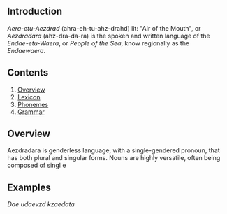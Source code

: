 ## Introduction
_Aera-etu-Aezdrad_ (ahra-eh-tu-ahz-drahd) lit: "Air of the Mouth",
or _Aezdradara_ (ahz-dra-da-ra) is the spoken and written language of
the  _Endae-etu-Waera_, or _People of the Sea_, know regionally as
the _Endaewaera_.

## Contents
1. [Overview](#Overview)
2. [Lexicon](/games/Ebad/lanugages/Aera-etu-Aezdrad/Lexicon.md)
3. [Phonemes](/games/Ebad/languages/Aera-etu-Aezdrad/Phonemes.md)
4. [Grammar](/games/Ebad/languages/Aera-etu-Aezdrad/Grammar.md)

## Overview

Aezdradara is genderless language, with a single-gendered pronoun,
that has both plural and singular forms. Nouns are highly versatile,
often being composed of singl e


## Examples

_Dae udaevzd kzaedata_
